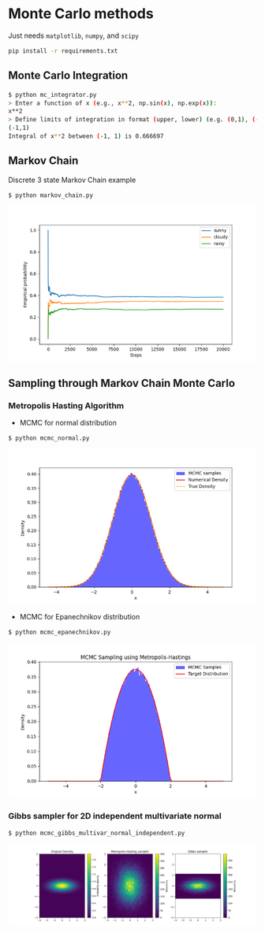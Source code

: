 # Monte Carlo methods

Just needs `matplotlib`, `numpy`, and `scipy`

```bash
pip install -r requirements.txt
```

## Monte Carlo Integration

```bash
$ python mc_integrator.py 
> Enter a function of x (e.g., x**2, np.sin(x), np.exp(x)): 
x**2
> Define limits of integration in format (upper, lower) (e.g. (0,1), (-1,1)):
(-1,1)
Integral of x**2 between (-1, 1) is 0.666697
```

## Markov Chain

Discrete 3 state Markov Chain example

```bash
$ python markov_chain.py
```

![](figs/markov_chain.png)

## Sampling through Markov Chain Monte Carlo
### Metropolis Hasting Algorithm

- MCMC for normal distribution

```bash
$ python mcmc_normal.py
```

![](figs/normal.png)

- MCMC for Epanechnikov distribution

```bash
$ python mcmc_epanechnikov.py
```

![](figs/epanechnikov.png)

### Gibbs sampler for 2D independent multivariate normal

```bash
$ python mcmc_gibbs_multivar_normal_independent.py
```

![](figs/gibbs_sampler_independent.png)
